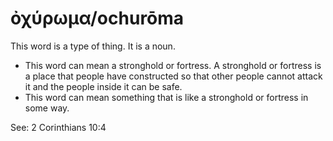 # ὀχύρωμα/ochurōma
This word is a type of thing. It is a noun.
* This word can mean a stronghold or fortress. A stronghold or fortress is a place that people have constructed so that other people cannot attack it and the people inside it can be safe.
* This word can mean something that is like a stronghold or fortress in some way.

See: 2 Corinthians 10:4
